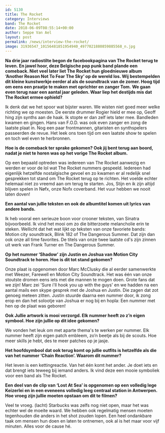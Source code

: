 ```yaml
---
id: 5130
title: The Rocket
category: Interviews
band: The Rocket
date: 2018-06-09T08:55:14+00:00
author: Seppe Van Ael
layout: post
permalink: /news/interview-the-rocket/
image: 31936547_10156481851954940_4977021880859885568_n.jpg
---
```

**Na drie jaar radiostilte begon de facebookpagina van The Rocket terug te leven. En jawel hoor, deze Belgische pop punk band plande een comeback. Niet veel later liet The Rocket hun gloednieuwe album ‘Another Reason Not To Fear The Sky’ op de wereld los. Wij bestempelden dit kleine kunstwerkje eerder al als de soundtrack van de zomer. Hoog tijd om eens een praatje te maken met oprichter en zanger Tom.**
**We gaan even terug naar een aantal jaar geleden. Waar liep het destijds mis dat The Rocket ermee ophield?**

Ik denk dat we het spoor wat bijster waren. We wisten niet goed meer welke richting we op moesten. De eerste drummer Rogier hield er mee op, Geoff hing zijn synths aan de haak. Ik stopte er dan zelf iets later mee. Bandleden kwamen en gingen. Hans van F.O.D. was ook even zanger en zong de laatste plaat in. Nog een paar frontmannen, gitaristen en synthspelers passeerden de revue. Het leek ons toen tijd om een laatste show te spelen en toch wel even te herbronnen.

**Hoe is de comeback ter sprake gekomen? Ook jij bent terug aan boord, nadat je niet te horen was op het vorige The Rocket album.**

Op een bepaald optreden was iedereen van The Rocket aanwezig en werden er voor de lol wat The Rocket nummers gespeeld. Iedereen had eigenlijk hetzelfde nostalgische gevoel en zo kwamen er al redelijk snel gesprekken tot stand om The Rocket terug op te richten. Het voelde echter helemaal niet zo vreemd aan om terug te starten. Jos, Stijn en ik zijn altijd blijven spelen in Nøfx, onze Nofx coverband. Het vuur hebben we nooit laten doven!

**Een aantal van jullie teksten en ook de albumtitel komen uit lyrics van andere bands.**

Ik heb vooral een serieuze boon voor crooner teksten, van Sinatra bijvoorbeeld. Ik vind het mooi om zo die bitterzoete melancholie erin te steken. Wellicht dat het wat lijkt op teksten van onze favoriete bands: Motion city soundtrack, Blink 182 of The Dangerous Summer. Dat zijn dan ook onze all time favorites. De titels van onze twee laatste cd's zijn zinnen uit werk van Frank Turner en The Dangerous Summer.

**Op het nummer ‘Shadow’ zijn Justin en Joshua van Motion City Soundtrack te horen. Hoe is dit tot stand gekomen?**

Onze plaat is opgenomen door Marc McClusky die al eerder samenwerkte met Weezer, Farewell en Motion City Soundtrack. Het was één van onze stoutste dromen eens iets met die mannen te mogen doen. Grote fans dat we zijn! Marc zei 'Sure i'll hook you up with the guys' en we hadden na een aantal mails een skype gesprek met de Joshua en Justin. Die zagen dat zot genoeg meteen zitten. Justin stuurde daarna een nummer door, ik zong erop en dan het solootje van Joshua er nog bij en hopla: Een nummer met hen op de plaat was geboren!

**Ook Jullie artwork is mooi verzorgd. Elk nummer heeft zo z’n eigen symbool. Hoe zijn jullie op dit idee gekomen?**

We vonden het leuk om met aparte thema's te werken per nummer. Elk nummer heeft zijn eigen patch embleem, zo’n beetje als bij de scouts. Hoe meer skills je hebt, des te meer patches op je jasje.

**Het hoofdsymbool dat ook terug komt op jullie outfits is hetzelfde als die van het nummer ‘Chain Reaction’. Waarom dit nummer?**

Het leven is een kettingreactie. Van het één komt het ander. Je doet iets en dat brengt iets teweeg bij iemand anders. Ik vind deze een mooie symboliek voor een band als The Rocket.

**Een deel van de clip van ‘Lost At Sea’ is opgenomen op een volledig lege Keizerlei en in een eveneens volledig leeg centraal station in Antwerpen. Hoe vroeg zijn jullie moeten opstaan om dit te filmen?**

Veel te vroeg. (lacht) Starbucks was zelfs nog niet open, maar het was echter wel de moeite waard. We hebben ook regelmatig mensen moeten tegenhouden die anders in het shot zouden lopen. Een heel ondankbare taak om mensen hun doen en laten te ontnemen, ook al is het maar voor vijf minuten. Alles voor de cause hé.
